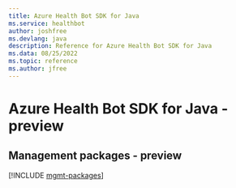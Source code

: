 ```yaml
---
title: Azure Health Bot SDK for Java
ms.service: healthbot
author: joshfree
ms.devlang: java
description: Reference for Azure Health Bot SDK for Java
ms.data: 08/25/2022
ms.topic: reference
ms.author: jfree
---
```

# Azure Health Bot SDK for Java - preview

## Management packages - preview
[!INCLUDE [mgmt-packages](health-bot-mgmt-index.md)]